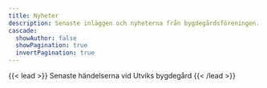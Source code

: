 ```yaml
---
title: Nyheter
description: Senaste inläggen och nyheterna från bygdegårdsföreningen.
cascade:
  showAuthor: false
  showPagination: true
  invertPagination: true
---
```


{{< lead >}}
Senaste händelserna vid Utviks bygdegård
{{< /lead >}}
